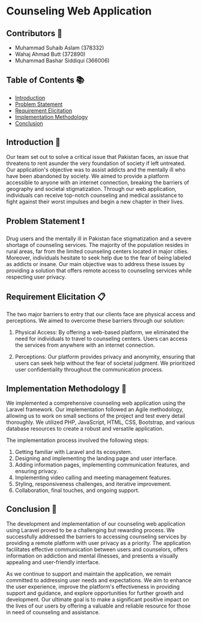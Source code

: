# Counseling Web Application

## Contributors  👥 

- Muhammad Suhaib Aslam (378332)
- Wahaj Ahmad Butt (372890)
- Muhammad Bashar Siddiqui (366006)

## Table of Contents  📚

- [Introduction](#introduction)
- [Problem Statement](#problem-statement)
- [Requirement Elicitation](#requirement-elicitation)
- [Implementation Methodology](#implementation-methodology)
- [Conclusion](#conclusion)

## Introduction 🌟

Our team set out to solve a critical issue that Pakistan faces, an issue that threatens to rent asunder the very foundation of society if left untreated. Our application's objective was to assist addicts and the mentally ill who have been abandoned by society. We aimed to provide a platform accessible to anyone with an internet connection, breaking the barriers of geography and societal stigmatization. Through our web application, individuals can receive top-notch counseling and medical assistance to fight against their worst impulses and begin a new chapter in their lives.

## Problem Statement ❗️

Drug users and the mentally ill in Pakistan face stigmatization and a severe shortage of counseling services. The majority of the population resides in rural areas, far from the limited counseling centers located in major cities. Moreover, individuals hesitate to seek help due to the fear of being labeled as addicts or insane. Our main objective was to address these issues by providing a solution that offers remote access to counseling services while respecting user privacy.

## Requirement Elicitation 📋

The two major barriers to entry that our clients face are physical access and perceptions. We aimed to overcome these barriers through our solution:

1. Physical Access: By offering a web-based platform, we eliminated the need for individuals to travel to counseling centers. Users can access the services from anywhere with an internet connection.

2. Perceptions: Our platform provides privacy and anonymity, ensuring that users can seek help without the fear of societal judgment. We prioritized user confidentiality throughout the communication process.

## Implementation Methodology 🚀

We implemented a comprehensive counseling web application using the Laravel framework. Our implementation followed an Agile methodology, allowing us to work on small sections of the project and test every detail thoroughly. We utilized PHP, JavaScript, HTML, CSS, Bootstrap, and various database resources to create a robust and versatile application.

The implementation process involved the following steps:

1. Getting familiar with Laravel and its ecosystem.
2. Designing and implementing the landing page and user interface.
3. Adding information pages, implementing communication features, and ensuring privacy.
4. Implementing video calling and meeting management features.
5. Styling, responsiveness challenges, and iterative improvement.
6. Collaboration, final touches, and ongoing support.

## Conclusion 🎉

The development and implementation of our counseling web application using Laravel proved to be a challenging but rewarding process. We successfully addressed the barriers to accessing counseling services by providing a remote platform with user privacy as a priority. The application facilitates effective communication between users and counselors, offers information on addiction and mental illnesses, and presents a visually appealing and user-friendly interface.

As we continue to support and maintain the application, we remain committed to addressing user needs and expectations. We aim to enhance the user experience, improve the platform's effectiveness in providing support and guidance, and explore opportunities for further growth and development. Our ultimate goal is to make a significant positive impact on the lives of our users by offering a valuable and reliable resource for those in need of counseling and assistance.
